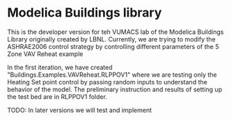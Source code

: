 # Modelica Buildings library

This is the developer version for teh VUMACS lab of the Modelica Buildings Library originally created by LBNL. Currently, we are trying to modify the ASHRAE2006 control strategy by controlling different parameters of the 5 Zone VAV Reheat example

In the first iteration, we have created "Buildings.Examples.VAVReheat.RLPPOV1" where we are testing only the Heating Set point control by passing random inputs to understand the behavior of the model. The preliminary instruction and results of setting up the test bed are in RLPPOV1 folder.

TODO: In later versions we will test and implement 